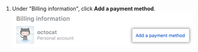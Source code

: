 1. Under "Billing information", click **Add a payment method**.
  ![Link for adding a payment method](/assets/images/help/billing/add-payment-method.png)
